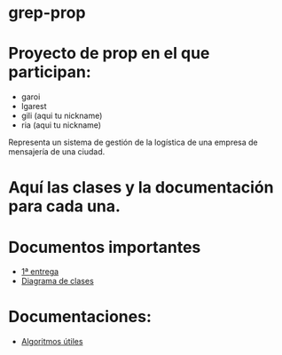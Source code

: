 grep-prop
=========

# Proyecto de prop en el que participan:
- garoi
- lgarest
- gili (aqui tu nickname)
- ria (aqui tu nickname)

Representa un sistema de gestión de la logística de una empresa de mensajería de una ciudad.

# Aquí las clases y la documentación para cada una.


# Documentos importantes
- [1ª entrega](http://goo.gl/WaoTka)
- [Diagrama de clases](http://goo.gl/rdrNXp)

# Documentaciones:
- [Algoritmos útiles](http://goo.gl/4KB0Hk)
